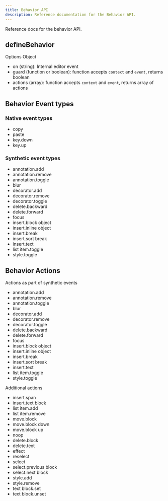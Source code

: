 ```yaml
---
title: Behavior API
description: Reference documentation for the Behavior API.
---
```


Reference docs for the behavior API.

## defineBehavior

Options Object
- on (string): Internal editor event
- guard (function or boolean): function accepts `context` and `event`, returns boolean
- actions (array): function accepts `context` and `event`, returns array of actions

## Behavior Event types

### Native event types

- copy
- paste
- key.down
- key.up

### Synthetic event types

- annotation.add
- annotation.remove
- annotation.toggle
- blur
- decorator.add
- decorator.remove
- decorator.toggle
- delete.backward
- delete.forward
- focus
- insert.block object
- insert.inline object
- insert.break
- insert.sort break
- insert.text
- list item.toggle
- style.toggle

## Behavior Actions

Actions as part of synthetic events

- annotation.add
- annotation.remove
- annotation.toggle
- blur
- decorator.add
- decorator.remove
- decorator.toggle
- delete.backward
- delete.forward
- focus
- insert.block object
- insert.inline object
- insert.break
- insert.sort break
- insert.text
- list item.toggle
- style.toggle

Additional actions

- insert.span
- insert.text block
- list item.add
- list item.remove
- move.block
- move.block down
- move.block up
- noop
- delete.block
- delete.text
- effect
- reselect
- select
- select.previous block
- select.next block
- style.add
- style.remove
- text block.set
- text block.unset